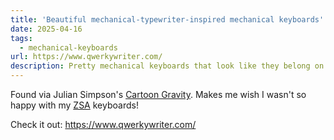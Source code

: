 ```yaml
---
title: 'Beautiful mechanical-typewriter-inspired mechanical keyboards'
date: 2025-04-16
tags:
  - mechanical-keyboards
url: https://www.qwerkywriter.com/
description: Pretty mechanical keyboards that look like they belong on typewriters!
---
```


Found via Julian Simpson's [Cartoon Gravity](https://www.cartoongravity.com/2024-04-14/).
Makes me wish I wasn't so happy with my [ZSA](https://www.zsa.io/) keyboards!

Check it out: https://www.qwerkywriter.com/
